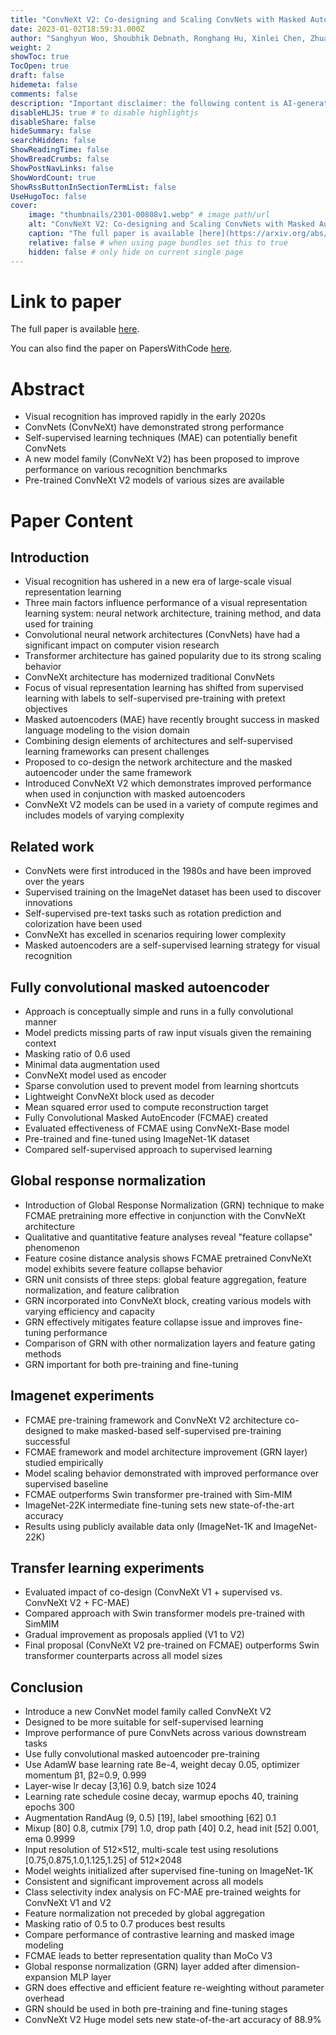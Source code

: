 ```yaml
---
title: "ConvNeXt V2: Co-designing and Scaling ConvNets with Masked Autoencoders"
date: 2023-01-02T18:59:31.000Z
author: "Sanghyun Woo, Shoubhik Debnath, Ronghang Hu, Xinlei Chen, Zhuang Liu, In So Kweon, Saining Xie"
weight: 2
showToc: true
TocOpen: true
draft: false
hidemeta: false
comments: false
description: "Important disclaimer: the following content is AI-generated, please make sure to fact check the presented information by reading the full paper."
disableHLJS: true # to disable highlightjs
disableShare: false
hideSummary: false
searchHidden: false
ShowReadingTime: false
ShowBreadCrumbs: false
ShowPostNavLinks: false
ShowWordCount: true
ShowRssButtonInSectionTermList: false
UseHugoToc: false
cover:
    image: "thumbnails/2301-00808v1.webp" # image path/url
    alt: "ConvNeXt V2: Co-designing and Scaling ConvNets with Masked Autoencoders" # alt text
    caption: "The full paper is available [here](https://arxiv.org/abs/2301.00808)." # display caption under cover
    relative: false # when using page bundles set this to true
    hidden: false # only hide on current single page
---
```


# Link to paper
The full paper is available [here](https://arxiv.org/abs/2301.00808).

You can also find the paper on PapersWithCode [here](https://paperswithcode.com/paper/convnext-v2-co-designing-and-scaling-convnets).

# Abstract
- Visual recognition has improved rapidly in the early 2020s
- ConvNets (ConvNeXt) have demonstrated strong performance
- Self-supervised learning techniques (MAE) can potentially benefit ConvNets
- A new model family (ConvNeXt V2) has been proposed to improve performance on various recognition benchmarks
- Pre-trained ConvNeXt V2 models of various sizes are available

# Paper Content

## Introduction
- Visual recognition has ushered in a new era of large-scale visual representation learning
- Three main factors influence performance of a visual representation learning system: neural network architecture, training method, and data used for training
- Convolutional neural network architectures (ConvNets) have had a significant impact on computer vision research
- Transformer architecture has gained popularity due to its strong scaling behavior
- ConvNeXt architecture has modernized traditional ConvNets
- Focus of visual representation learning has shifted from supervised learning with labels to self-supervised pre-training with pretext objectives
- Masked autoencoders (MAE) have recently brought success in masked language modeling to the vision domain
- Combining design elements of architectures and self-supervised learning frameworks can present challenges
- Proposed to co-design the network architecture and the masked autoencoder under the same framework
- Introduced ConvNeXt V2 which demonstrates improved performance when used in conjunction with masked autoencoders
- ConvNeXt V2 models can be used in a variety of compute regimes and includes models of varying complexity

## Related work
- ConvNets were first introduced in the 1980s and have been improved over the years
- Supervised training on the ImageNet dataset has been used to discover innovations
- Self-supervised pre-text tasks such as rotation prediction and colorization have been used
- ConvNeXt has excelled in scenarios requiring lower complexity
- Masked autoencoders are a self-supervised learning strategy for visual recognition

## Fully convolutional masked autoencoder
- Approach is conceptually simple and runs in a fully convolutional manner
- Model predicts missing parts of raw input visuals given the remaining context
- Masking ratio of 0.6 used
- Minimal data augmentation used
- ConvNeXt model used as encoder
- Sparse convolution used to prevent model from learning shortcuts
- Lightweight ConvNeXt block used as decoder
- Mean squared error used to compute reconstruction target
- Fully Convolutional Masked AutoEncoder (FCMAE) created
- Evaluated effectiveness of FCMAE using ConvNeXt-Base model
- Pre-trained and fine-tuned using ImageNet-1K dataset
- Compared self-supervised approach to supervised learning

## Global response normalization
- Introduction of Global Response Normalization (GRN) technique to make FCMAE pretraining more effective in conjunction with the ConvNeXt architecture
- Qualitative and quantitative feature analyses reveal "feature collapse" phenomenon
- Feature cosine distance analysis shows FCMAE pretrained ConvNeXt model exhibits severe feature collapse behavior
- GRN unit consists of three steps: global feature aggregation, feature normalization, and feature calibration
- GRN incorporated into ConvNeXt block, creating various models with varying efficiency and capacity
- GRN effectively mitigates feature collapse issue and improves fine-tuning performance
- Comparison of GRN with other normalization layers and feature gating methods
- GRN important for both pre-training and fine-tuning

## Imagenet experiments
- FCMAE pre-training framework and ConvNeXt V2 architecture co-designed to make masked-based self-supervised pre-training successful
- FCMAE framework and model architecture improvement (GRN layer) studied empirically
- Model scaling behavior demonstrated with improved performance over supervised baseline
- FCMAE outperforms Swin transformer pre-trained with Sim-MIM
- ImageNet-22K intermediate fine-tuning sets new state-of-the-art accuracy
- Results using publicly available data only (ImageNet-1K and ImageNet-22K)

## Transfer learning experiments
- Evaluated impact of co-design (ConvNeXt V1 + supervised vs. ConvNeXt V2 + FC-MAE)
- Compared approach with Swin transformer models pre-trained with SimMIM
- Gradual improvement as proposals applied (V1 to V2)
- Final proposal (ConvNeXt V2 pre-trained on FCMAE) outperforms Swin transformer counterparts across all model sizes

## Conclusion
- Introduce a new ConvNet model family called ConvNeXt V2
- Designed to be more suitable for self-supervised learning
- Improve performance of pure ConvNets across various downstream tasks
- Use fully convolutional masked autoencoder pre-training
- Use AdamW base learning rate 8e-4, weight decay 0.05, optimizer momentum β1, β2=0.9, 0.999
- Layer-wise lr decay [3,16] 0.9, batch size 1024
- Learning rate schedule cosine decay, warmup epochs 40, training epochs 300
- Augmentation RandAug (9, 0.5) [19], label smoothing [62] 0.1
- Mixup [80] 0.8, cutmix [79] 1.0, drop path [40] 0.2, head init [52] 0.001, ema 0.9999
- Input resolution of 512×512, multi-scale test using resolutions [0.75,0.875,1.0,1.125,1.25] of 512×2048
- Model weights initialized after supervised fine-tuning on ImageNet-1K
- Consistent and significant improvement across all models
- Class selectivity index analysis on FC-MAE pre-trained weights for ConvNeXt V1 and V2
- Feature normalization not preceded by global aggregation
- Masking ratio of 0.5 to 0.7 produces best results
- Compare performance of contrastive learning and masked image modeling
- FCMAE leads to better representation quality than MoCo V3
- Global response normalization (GRN) layer added after dimension-expansion MLP layer
- GRN does effective and efficient feature re-weighting without parameter overhead
- GRN should be used in both pre-training and fine-tuning stages
- ConvNeXt V2 Huge model sets new state-of-the-art accuracy of 88.9%
